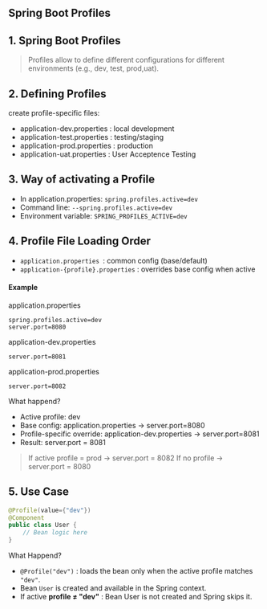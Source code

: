<h2 id="top">Spring Boot Profiles</h2>

<h2 >1. Spring Boot Profiles</h2>

>Profiles allow  to define different configurations for different environments
(e.g., dev, test, prod,uat).

<h2>2. Defining Profiles</h2>

create profile-specific files:

- application-dev.properties   : local development
- application-test.properties   : testing/staging
- application-prod.properties : production
- application-uat.properties     : User Acceptence Testing

<h2>3. Way of activating a Profile</h2>

- In application.properties: `spring.profiles.active=dev`
- Command line: `--spring.profiles.active=dev`
- Environment variable: `SPRING_PROFILES_ACTIVE=dev`

<h2>4. Profile File Loading Order</h2>

- `application.properties `: common config (base/default)
- `application-{profile}.properties` : overrides base config when active


<h4>Example</h4>

application.properties
```properties
spring.profiles.active=dev
server.port=8080
```

application-dev.properties
```properties
server.port=8081
```

application-prod.properties
```properties
server.port=8082
```

What happend?

- Active profile: dev 
- Base config: application.properties → server.port=8080
- Profile-specific override: application-dev.properties → server.port=8081
- Result: server.port = 8081

>If active profile = prod → server.port = 8082
>If no profile → server.port = 8080


<h2>5. Use Case</h2>

```java
@Profile(value={"dev"})
@Component
public class User {
    // Bean logic here
}
```

What Happend?

- `@Profile("dev")` : loads the bean only when the active profile matches `"dev"`.
- Bean `User` is created and available in the Spring context.
- If active **profile ≠ "dev"** : Bean User is not created and Spring skips it.


